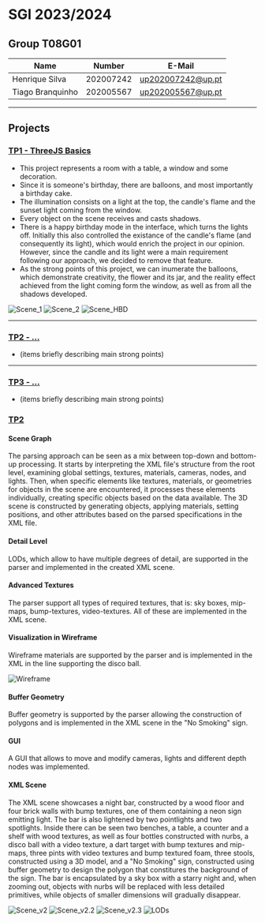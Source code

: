 # SGI 2023/2024

## Group T08G01
| Name             | Number    | E-Mail             |
| ---------------- | --------- | ------------------ |
| Henrique Silva         | 202007242 | up202007242@up.pt                |
| Tiago Branquinho         | 202005567 | up202005567@up.pt                |

----

## Projects

### [TP1 - ThreeJS Basics](tp1)

 - This project represents a room with a table, a window and some decoration.
 - Since it is someone's birthday, there are balloons, and most importantly a birthday cake.
 - The illumination consists on a light at the top, the candle's flame and the sunset light coming from the window.
 - Every object on the scene receives and casts shadows.
 - There is a happy birthday mode in the interface, which turns the lights off. Initially this also controlled the existance of the candle's flame (and consequently its light), which would enrich the project in our opinion. However, since the candle and its light were a main requirement following our approach, we decided to remove that feature.
 - As the strong points of this project, we can inumerate the balloons, which demonstrate creativity, the flower and its jar, and the reality effect achieved from the light coming form the window, as well as from all the shadows developed.

 ![Scene_1](./tp1/screenshots/scene_1.png)
 ![Scene_2](./tp1/screenshots/scene_2.png)
 ![Scene_HBD](./tp1/screenshots/hbd_mode.png)

-----

### [TP2 - ...](tp2)
- (items briefly describing main strong points)

----

### [TP3 - ...](tp3)
- (items briefly describing main strong points)

### [TP2](tp2)
 
#### Scene Graph

The parsing approach can be seen as a mix between top-down and bottom-up processing. It starts by interpreting the XML file's structure from the root level, examining global settings, textures, materials, cameras, nodes, and lights. Then, when specific elements like textures, materials, or geometries for objects in the scene are encountered, it processes these elements individually, creating specific objects based on the data available. 
The 3D scene is constructed by generating objects, applying materials, setting positions, and other attributes based on the parsed specifications in the XML file.

#### Detail Level

LODs, which allow to have multiple degrees of detail, are supported in the parser and implemented in the created XML scene.

#### Advanced Textures

The parser support all types of required textures, that is: sky boxes, mip-maps, bump-textures, video-textures. All of these are implemented in the XML scene.

#### Visualization in Wireframe

Wireframe materials are supported by the parser and is implemented in the XML in the line supporting the disco ball.

![Wireframe](./tp2/screenshots/wireframe.png)

#### Buffer Geometry

Buffer geometry is supported by the parser allowing the construction of polygons and is implemented in the XML scene in the "No Smoking" sign.

#### GUI

A GUI that allows to move and modify cameras, lights and different depth nodes was implemented.

#### XML Scene

The XML scene showcases a night bar, constructed by a wood floor and four brick walls with bump textures, one of them containing a neon sign emitting light. The bar is also lightened by two pointlights and two spotlights. Inside there can be seen two benches, a table, a counter and a shelf with wood textures, as well as four bottles constructed with nurbs, a disco ball with a video texture, a dart target with bump textures and mip-maps, three pints with video textures and bump textured foam, three stools, constructed using a 3D model, and a "No Smoking" sign, constructed using buffer geometry to design the polygon that constitures the background of the sign. The bar is encapsulated by a sky box with a starry night and, when zooming out, objects with nurbs will be replaced with less detailed primitives, while objects of smaller dimensions will gradually disappear.   

 ![Scene_v2](./tp2/screenshots/scene_v2.png)
 ![Scene_v2.2](./tp2/screenshots/scene_v2_2.png)
 ![Scene_v2.3](./tp2/screenshots/scene_v2_3.png)
 ![LODs](./tp2/screenshots/lods.png)



